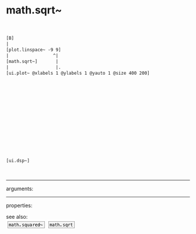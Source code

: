 # math.sqrt~

```


[B]
|
[plot.linspace~ -9 9]
|                 ^|
[math.sqrt~]       |
|                  |.
[ui.plot~ @xlabels 1 @ylabels 1 @yauto 1 @size 400 200]














[ui.dsp~]

            
```
---
arguments:


---
properties:


see also:<br>
![math.squared~](img/object_math.squared~.png)
![math.sqrt](img/object_math.sqrt.png)
